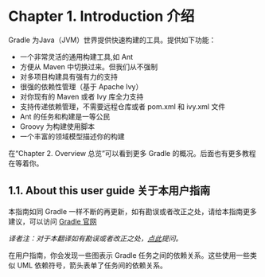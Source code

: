 Chapter 1. Introduction 介绍
===================

Gradle 为Java（JVM）世界提供快速构建的工具。提供如下功能：

* 一个非常灵活的通用构建工具,如 Ant
* 方便从 Maven 中切换过来。但我们从不强制
* 对多项目构建具有强有力的支持
* 很强的依赖性管理（基于 Apache Ivy）
* 对你现有的 Maven 或者 Ivy 库全力支持
* 支持传递依赖管理，不需要远程仓库或者 pom.xml 和 ivy.xml 文件
* Ant 的任务和构建是一等公民
* Groovy 为构建使用脚本
* 一个丰富的领域模型描述你的构建

在“Chapter 2. Overview 总览”可以看到更多 Gradle 的概况。后面也有更多教程在等着你。

## 1.1. About this user guide 关于本用户指南

本指南如同 Gradle 一样不断的再更新，如有勘误或者改正之处，请给本指南更多建议，可以访问 [Gradle 官网](https://gradle.org/)

*译者注：对于本翻译如有勘误或者改正之处，[点此](https://github.com/waylau/gradle-3-user-guide/issues)提问。*

在用户指南，你会发现一些图表示 Gradle 任务之间的依赖关系。这些使用一些类似 UML 依赖符号，箭头表单了任务间的依赖关系。
